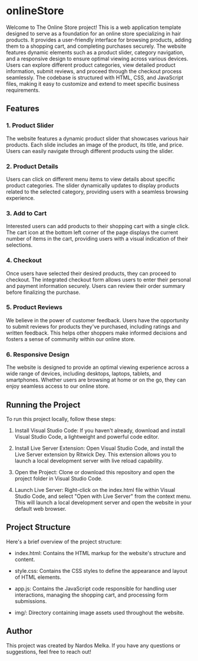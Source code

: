 # onlineStore
Welcome to The Online Store project! This is a web application template designed to serve as a foundation for an online store specializing in hair products. It provides a user-friendly interface for browsing products, adding them to a shopping cart, and completing purchases securely. The website features dynamic elements such as a product slider, category navigation, and a responsive design to ensure optimal viewing across various devices. Users can explore different product categories, view detailed product information, submit reviews, and proceed through the checkout process seamlessly. The codebase is structured with HTML, CSS, and JavaScript files, making it easy to customize and extend to meet specific business requirements.

## Features
### 1. Product Slider
The website features a dynamic product slider that showcases various hair products. Each slide includes an image of the product, its title, and price. Users can easily navigate through different products using the slider.

### 2. Product Details
Users can click on different menu items to view details about specific product categories. The slider dynamically updates to display products related to the selected category, providing users with a seamless browsing experience.

### 3. Add to Cart
Interested users can add products to their shopping cart with a single click. The cart icon at the bottom left corner of the page displays the current number of items in the cart, providing users with a visual indication of their selections.

### 4. Checkout
Once users have selected their desired products, they can proceed to checkout. The integrated checkout form allows users to enter their personal and payment information securely. Users can review their order summary before finalizing the purchase.

### 5. Product Reviews
We believe in the power of customer feedback. Users have the opportunity to submit reviews for products they've purchased, including ratings and written feedback. This helps other shoppers make informed decisions and fosters a sense of community within our online store.

### 6. Responsive Design
The website is designed to provide an optimal viewing experience across a wide range of devices, including desktops, laptops, tablets, and smartphones. Whether users are browsing at home or on the go, they can enjoy seamless access to our online store.

## Running the Project
To run this project locally, follow these steps:

1. Install Visual Studio Code: If you haven't already, download and install Visual Studio Code, a lightweight and powerful code editor.

2. Install Live Server Extension: Open Visual Studio Code, and install the Live Server extension by Ritwick Dey. This extension allows you to launch a local development server with live reload capability.

3. Open the Project: Clone or download this repository and open the project folder in Visual Studio Code.

4. Launch Live Server: Right-click on the index.html file within Visual Studio Code, and select "Open with Live Server" from the context menu. This will launch a local development server and open the website in your default web browser.

## Project Structure
Here's a brief overview of the project structure:

* index.html: Contains the HTML markup for the website's structure and content.

* style.css: Contains the CSS styles to define the appearance and layout of HTML elements.

* app.js: Contains the JavaScript code responsible for handling user interactions, managing the shopping cart, and processing form submissions.

* img/: Directory containing image assets used throughout the website.

## Author
This project was created by Nardos Melka. If you have any questions or suggestions, feel free to reach out!
